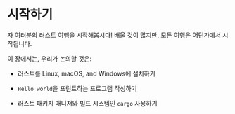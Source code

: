 <!--# Getting Started-->
# 시작하기

<!-- Let’s start your Rust journey! There’s a lot to learn, but every journey starts somewhere. -->
자 여러분의 러스트 여행을 시작해봅시다! 배울 것이 많지만, 모든 여행은 어딘가에서 시작됩니다.
<!-- In this chapter, we’ll discuss: -->
이 장에서는, 우리가 논의할 것은:
<!-- * Installing Rust on Linux, macOS, and Windows -->
* 러스트를 Linux, macOS, and Windows에 설치하기
<!-- * Writing a program that prints `Hello, world!` -->
* `Hello world`을 프린트하는 프로그램 작성하기
<!-- * Using `cargo`, Rust’s package manager and build system -->
* 러스트 패키지 매니저와 빌드 시스템인 `cargo` 사용하기
